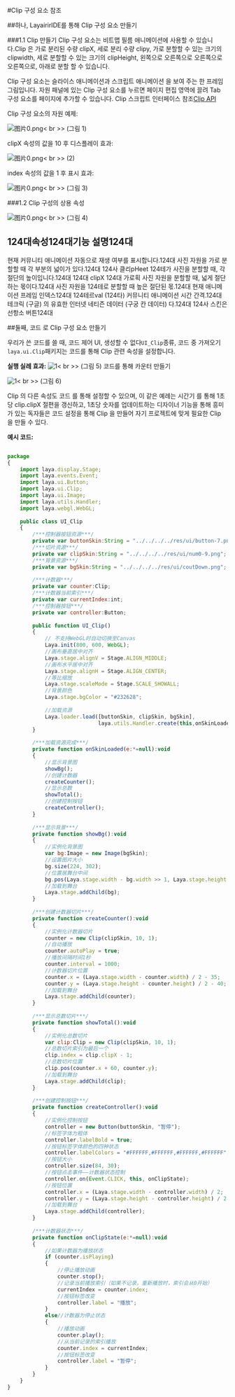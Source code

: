 #Clip 구성 요소 참조



##하나, LayairirIDE를 통해 Clip 구성 요소 만들기

###1.1 Clip 만들기
Clip 구성 요소는 비트맵 필름 애니메이션에 사용할 수 있습니다.Clip 은 가로 분리된 수량 clipX, 세로 분리 수량 clipy, 가로 분할할 수 있는 크기의 clipwidth, 세로 분할할 수 있는 크기의 clipHeight, 왼쪽으로 오른쪽으로 오른쪽으로 오른쪽으로, 아래로 분할 할 수 있습니다.

Clip 구성 요소는 슬라이스 애니메이션과 스크립트 애니메이션 을 보여 주는 한 프레임 그림입니다.
자원 패널에 있는 Clip 구성 요소를 누르면 페이지 편집 영역에 끌려 Tab 구성 요소를 페이지에 추가할 수 있습니다.
Clip 스크립트 인터페이스 참조[Clip API](http://layaair.ldc.layabox.com/api/index.html?category=Core&class=laya.ui.Clip)

Clip 구성 요소의 자원 예제:

​![图片0.png](img/1.png)< br >>
(그림 1)

clipX 속성의 값을 10 후 디스플레이 효과:

​![图片0.png](img/2.png)< br >>
(2)

index 속성의 값을 1 후 표시 효과:

​![图片0.png](img/3.png)< br >>
(그림 3)

###1.2 Clip 구성의 상용 속성

​![图片0.png](img/4.png)< br >>
(그림 4)

124대**속성**124대**기능 설명**124대
------------------------------------------------------------------------------------------------------------------------------------------------------------------------------------------
현재 커뮤니티 애니메이션 자동으로 재생 여부를 표시합니다.124대
사진 자원을 가로 분할할 때 각 부분의 넓이가 있다.124대
124사 클리pHeet 124테가 사진을 분할할 때, 각 절단의 높이입니다.124대
124대 clipX 124대 가로획 사진 자원을 분할할 때, 넓게 절단하는 몫이다.124대
사진 자원을 124테로 분할할 때 높은 절단된 몫.124대
현재 애니메이션 프레임 인덱스124대
124테르val (124타) 커뮤니티 애니메이션 시간 간격.124대
테크릭 (구글) 의 유효한 인터넷 네티즌 데이터 (구궁 칸 데이터) 다.124대
124사 스킨은 선항소 버튼124대



##둘째, 코드 로 Clip 구성 요소 만들기

우리가 쓴 코드를 쓸 때, 코드 제어 UI, 생성할 수 없다`UI_Clip`종류, 코드 중 가져오기`laya.ui.Clip`패키지는 코드를 통해 Clip 관련 속성을 설정합니다.

**실행 실례 효과:**
​![1](gif/1.gif)< br >>
(그림 5) 코드를 통해 카운터 만들기

​![1](img/5.png)< br >>
(그림 6)

Clip 의 다른 속성도 코드 를 통해 설정할 수 있으며, 이 같은 예례는 시간기 를 통해 1초당 clip.clipX 절편을 갱신하고, 1초당 숫자를 업데이트하는 디자이너 기능을 통해 흥미가 있는 독자들은 코드 설정을 통해 Clip 을 만들어 자기 프로젝트에 맞게 필요한 Clip 을 만들 수 있다.

**예시 코드:**


```javascript

package
{
	import laya.display.Stage;
	import laya.events.Event;
	import laya.ui.Button;
	import laya.ui.Clip;
	import laya.ui.Image;
	import laya.utils.Handler;
	import laya.webgl.WebGL;
	
	public class UI_Clip
	{
		/***控制器按钮资源***/
		private var buttonSkin:String = "../../../../res/ui/button-7.png";
		/***切片资源***/
		private var clipSkin:String = "../../../../res/ui/num0-9.png";
		/***背景资源***/
		private var bgSkin:String = "../../../../res/ui/coutDown.png";
		
		/***计数器***/
		private var counter:Clip;
		/***计数器当前索引***/
		private var currentIndex:int;
		/***控制器按钮***/
		private var controller:Button;
		
		public function UI_Clip()
		{
			// 不支持WebGL时自动切换至Canvas
			Laya.init(800, 600, WebGL);
			//画布垂直居中对齐
			Laya.stage.alignV = Stage.ALIGN_MIDDLE;
			//画布水平居中对齐
			Laya.stage.alignH = Stage.ALIGN_CENTER;
			//等比缩放
			Laya.stage.scaleMode = Stage.SCALE_SHOWALL;
			//背景颜色
			Laya.stage.bgColor = "#232628";
			
			//加载资源
			Laya.loader.load([buttonSkin, clipSkin, bgSkin], 
                             laya.utils.Handler.create(this,onSkinLoaded));
		}
		
		/***加载资源完成***/
		private function onSkinLoaded(e:*=null):void
		{
			//显示背景图
			showBg();
         	//创建计数器
			createCounter();
            //显示总数
			showTotal();
            //创建控制按钮
			createController();
		}
		
		/***显示背景***/
		private function showBg():void 
		{
			//实例化背景图
			var bg:Image = new Image(bgSkin);
			//设置图片大小
			bg.size(224, 302);
			//位置居舞台中间
			bg.pos(Laya.stage.width - bg.width >> 1, Laya.stage.height -bg.height >> 1);
			//加载到舞台
			Laya.stage.addChild(bg);
		}
		
		/***创建计数器切片***/
		private function createCounter():void
		{
			//实例化计数器切片
			counter = new Clip(clipSkin, 10, 1);
			//自动播放
			counter.autoPlay = true;
			//播放间隔时间1秒
			counter.interval = 1000;			
			//计数器切片位置
			counter.x = (Laya.stage.width - counter.width) / 2 - 35;
			counter.y = (Laya.stage.height - counter.height) / 2 - 40;
			//加载到舞台
			Laya.stage.addChild(counter);
		}
		
		/***显示总数切片***/
		private function showTotal():void 
		{
			//实例化总数切片
			var clip:Clip = new Clip(clipSkin, 10, 1);
			//总数切片索引为最后一个
			clip.index = clip.clipX - 1;
			//总数切片位置
			clip.pos(counter.x + 60, counter.y);
			//加载到舞台
			Laya.stage.addChild(clip);
		}
		
		/***创建控制按钮***/
		private function createController():void 
		{
			//实例化控制按钮
			controller = new Button(buttonSkin, "暂停");
			//标签字体为粗体
			controller.labelBold = true;
			//按钮标签字体颜色的四种状态
			controller.labelColors = "#FFFFFF,#FFFFFF,#FFFFFF,#FFFFFF";
			//按钮大小
			controller.size(84, 30);
			//按钮点击事件——计数器状态控制
			controller.on(Event.CLICK, this, onClipState);
			//按钮位置
			controller.x = (Laya.stage.width - controller.width) / 2;
			controller.y = (Laya.stage.height - controller.height) / 2 + 110;
			//加载到舞台
			Laya.stage.addChild(controller);
		}
		
		/***计数器状态***/
		private function onClipState(e:*=null):void 
		{
			//如果计数器为播放状态
			if (counter.isPlaying)
			{
				//停止播放动画
				counter.stop();
				//记录当前播放索引（如果不记录，重新播放时，索引会从0开始）
				currentIndex = counter.index;
				//按钮标签改变
				controller.label = "播放";
			}
			else//计数器为停止状态
			{
				//播放动画
				counter.play();
				//从当前记录的索引播放
				counter.index = currentIndex;
				//按钮标签改变
				controller.label = "暂停";
			}
		}	
	}
}
```








 